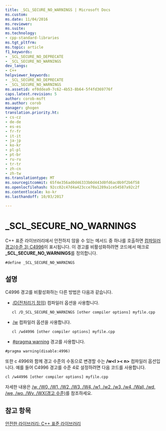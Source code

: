 ```yaml
---
title: _SCL_SECURE_NO_WARNINGS | Microsoft Docs
ms.custom: 
ms.date: 11/04/2016
ms.reviewer: 
ms.suite: 
ms.technology:
- cpp-standard-libraries
ms.tgt_pltfrm: 
ms.topic: article
f1_keywords:
- _SCL_SECURE_NO_DEPRECATE
- _SCL_SECURE_NO_WARNINGS
dev_langs:
- C++
helpviewer_keywords:
- _SCL_SECURE_NO_DEPRECATE
- _SCL_SECURE_NO_WARNINGS
ms.assetid: ef0ddea9-7c62-4b53-8b64-5f4fd369776f
caps.latest.revision: 5
author: corob-msft
ms.author: corob
manager: ghogen
translation.priority.ht:
- cs-cz
- de-de
- es-es
- fr-fr
- it-it
- ja-jp
- ko-kr
- pl-pl
- pt-br
- ru-ru
- tr-tr
- zh-cn
- zh-tw
ms.translationtype: MT
ms.sourcegitcommit: 65f4e356ad0d46333b0d443d0fd6ac0b9f2b6f58
ms.openlocfilehash: 92cc02c47d4a423cce70a1289a1ce54587a92c2f
ms.contentlocale: ko-kr
ms.lasthandoff: 10/03/2017

---
```

# <a name="sclsecurenowarnings"></a>_SCL_SECURE_NO_WARNINGS
C++ 표준 라이브러리에서 안전하지 않을 수 있는 메서드 중 하나를 호출하면 [컴파일러 경고(수준 3) C4996](../error-messages/compiler-warnings/compiler-warning-level-3-c4996.md)이 표시됩니다. 이 경고를 비활성화하려면 코드에서 매크로 **_SCL_SECURE_NO_WARNINGS**를 정의합니다.  
  
```  
#define _SCL_SECURE_NO_WARNINGS  
```  
  
## <a name="remarks"></a>설명  
 C4996 경고를 비활성화하는 다른 방법은 다음과 같습니다.  
  
-   [/D(전처리기 정의)](../build/reference/d-preprocessor-definitions.md) 컴파일러 옵션을 사용합니다.  
  
 ```  
    cl /D_SCL_SECURE_NO_WARNINGS [other compiler options] myfile.cpp  
```  
  
-   [/w](../build/reference/compiler-option-warning-level.md) 컴파일러 옵션을 사용합니다.  
  
 ```  
    cl /wd4996 [other compiler options] myfile.cpp  
```  
  
-   [#pragma warning](../preprocessor/warning.md) 경고를 사용합니다.  
  
 ```  
 #pragma warning(disable:4996)  
```  
  
 또한 c 4996와 함께 경고 수준의 수동으로 변경할 수는 **/w\<l >\< n>**  컴파일러 옵션입니다. 예를 들어 C4996 경고를 수준 4로 설정하려면 다음 코드를 사용합니다.  
  
```  
cl /w44996 [other compiler options] myfile.cpp  
```  
  
 자세한 내용은 [/w, /W0, /W1, /W2, /W3, /W4, /w1, /w2, /w3, /w4, /Wall, /wd, /we, /wo, /Wv, /WX(경고 수준)](../build/reference/compiler-option-warning-level.md)를 참조하세요.  
  
## <a name="see-also"></a>참고 항목  
 [안전한 라이브러리: C++ 표준 라이브러리](../standard-library/safe-libraries-cpp-standard-library.md)


